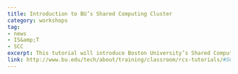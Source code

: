 ```yaml
---
title: Introduction to BU’s Shared Computing Cluster 
category: workshops
tag: 
- news
- IS&amp;T
- SCC
excerpt: This tutorial will introduce Boston University’s Shared Computing Cluster (SCC) in Holyoke, MA. This Linux cluster has more than 6000 processors and over two petabytes of storage available for Research Computing by students and faculty on the Charles River and BUMC campuses. A very large number of software packages for programming, mathematics, data analysis, plotting, statistics, visualization, and domain-specific disciplines are available as well on the SCC. You will get a general overview of the SCC and the facility that houses it and then a hands-on introduction covering connecting to and using the SCC for new users. This tutorial will cover a few basic Linux commands but we strongly encourage people to also take our more extensive “Introduction to Linux” tutorial.
link: http://www.bu.edu/tech/about/training/classroom/rcs-tutorials/#SCC_INTRO
---
```

